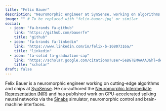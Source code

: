 ```yaml
---
title: "Felix Bauer"
description: "Neuromorphic engineer at SynSense, working on algorithms and chips. Co-authored NIR and published on GPU-accelerated SNNs via Sinabs."
image: "" # To be replaced with "felix-bauer.jpg" or similar
social:
  - icon: "fa-brands fa-github"
    link: "https://github.com/bauerfe"
    title: "github"
  - icon: "fa-brands fa-linkedin"
    link: "https://www.linkedin.com/in/felix-b-16807316a/"
    title: "linkedin"
  - icon: "fa-solid fa-graduation-cap"
    link: "https://scholar.google.com/citations?user=5eBGTEMAAAAJ&hl=de"
    title: "scholar"
draft: false
---
```

Felix Bauer is a neuromorphic engineer working on cutting-edge algorithms and chips at [SynSense](https://www.synsense.ai/). He co-authored the [Neuromorphic Intermediate Representation (NIR)](/workshops/neuromorphic-intermediate-representation/) and has published work on GPU-accelerated spiking neural networks via the [Sinabs](/neuromorphic-computing/software/snn-frameworks/sinabs/) simulator, neuromorphic control and brain-machine interfaces.